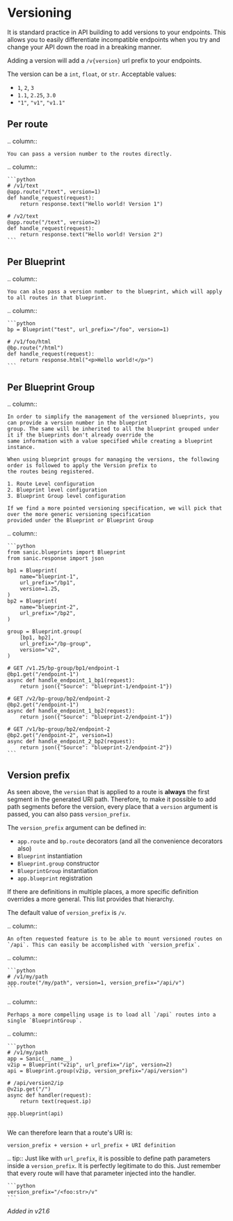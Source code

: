 # Versioning

It is standard practice in API building to add versions to your endpoints. This allows you to easily differentiate incompatible endpoints when you try and change your API down the road in a breaking manner.

Adding a version will add a `/v{version}` url prefix to your endpoints.

The version can be a `int`, `float`, or `str`. Acceptable values:

- `1`, `2`, `3`
- `1.1`, `2.25`, `3.0`
- `"1"`, `"v1"`, `"v1.1"`

## Per route

.. column::

    You can pass a version number to the routes directly.

.. column::

    ```python
    # /v1/text
    @app.route("/text", version=1)
    def handle_request(request):
        return response.text("Hello world! Version 1")

    # /v2/text
    @app.route("/text", version=2)
    def handle_request(request):
        return response.text("Hello world! Version 2")
    ```

## Per Blueprint

.. column::

    You can also pass a version number to the blueprint, which will apply to all routes in that blueprint.

.. column::

    ```python
    bp = Blueprint("test", url_prefix="/foo", version=1)

    # /v1/foo/html
    @bp.route("/html")
    def handle_request(request):
        return response.html("<p>Hello world!</p>")
    ```

## Per Blueprint Group

.. column::

    In order to simplify the management of the versioned blueprints, you can provide a version number in the blueprint
    group. The same will be inherited to all the blueprint grouped under it if the blueprints don't already override the
    same information with a value specified while creating a blueprint instance.

    When using blueprint groups for managing the versions, the following order is followed to apply the Version prefix to
    the routes being registered.

    1. Route Level configuration
    2. Blueprint level configuration
    3. Blueprint Group level configuration

    If we find a more pointed versioning specification, we will pick that over the more generic versioning specification
    provided under the Blueprint or Blueprint Group

.. column::

    ```python
    from sanic.blueprints import Blueprint
    from sanic.response import json

    bp1 = Blueprint(
        name="blueprint-1",
        url_prefix="/bp1",
        version=1.25,
    )
    bp2 = Blueprint(
        name="blueprint-2",
        url_prefix="/bp2",
    )

    group = Blueprint.group(
        [bp1, bp2],
        url_prefix="/bp-group",
        version="v2",
    )

    # GET /v1.25/bp-group/bp1/endpoint-1
    @bp1.get("/endpoint-1")
    async def handle_endpoint_1_bp1(request):
        return json({"Source": "blueprint-1/endpoint-1"})

    # GET /v2/bp-group/bp2/endpoint-2
    @bp2.get("/endpoint-1")
    async def handle_endpoint_1_bp2(request):
        return json({"Source": "blueprint-2/endpoint-1"})

    # GET /v1/bp-group/bp2/endpoint-2
    @bp2.get("/endpoint-2", version=1)
    async def handle_endpoint_2_bp2(request):
        return json({"Source": "blueprint-2/endpoint-2"})
    ```

## Version prefix

As seen above, the `version` that is applied to a route is **always** the first segment in the generated URI path. Therefore, to make it possible to add path segments before the version, every place that a `version` argument is passed, you can also pass `version_prefix`. 

The `version_prefix` argument can be defined in:

- `app.route` and `bp.route` decorators (and all the convenience decorators also)
- `Blueprint` instantiation
- `Blueprint.group` constructor
- `BlueprintGroup` instantiation
- `app.blueprint` registration

If there are definitions in multiple places, a more specific definition overrides a more general. This list provides that hierarchy.

The default value of `version_prefix` is `/v`.

.. column::

    An often requested feature is to be able to mount versioned routes on `/api`. This can easily be accomplished with `version_prefix`.

.. column::

    ```python
    # /v1/my/path
    app.route("/my/path", version=1, version_prefix="/api/v")
    ```


.. column::

    Perhaps a more compelling usage is to load all `/api` routes into a single `BlueprintGroup`.

.. column::

    ```python
    # /v1/my/path
    app = Sanic(__name__)
    v2ip = Blueprint("v2ip", url_prefix="/ip", version=2)
    api = Blueprint.group(v2ip, version_prefix="/api/version")

    # /api/version2/ip
    @v2ip.get("/")
    async def handler(request):
        return text(request.ip)

    app.blueprint(api)
    ```

We can therefore learn that a route's URI is:

```
version_prefix + version + url_prefix + URI definition
```


.. tip:: Just like with `url_prefix`, it is possible to define path parameters inside a `version_prefix`. It is perfectly legitimate to do this. Just remember that every route will have that parameter injected into the handler.

    ```python
    version_prefix="/<foo:str>/v"
    ```


*Added in v21.6*
